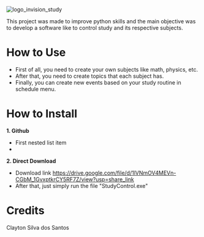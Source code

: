 
![logo_invision_study](https://user-images.githubusercontent.com/95229093/158428286-8bb3475b-22f0-4d9b-bd3d-ca049060c7d6.png)

This project was made to improve python skills and the main objective was to develop a software like to control study and its respective subjects.
 #


# How to Use
* First of all, you need to create your own subjects like math, physics, etc.
* After that, you need to create topics that each subject has.
* Finally, you can create new events based on your study routine in schedule menu.
# How to Install
**1. Github**
   - First nested list item
   - 
**2. Direct Download**
   - Download link https://drive.google.com/file/d/1lVNmOV4MEVn-CGbM_1GvxptkrCY5RF7Z/view?usp=share_link
   - After that, just simply run the file "StudyControl.exe"
# Credits
Clayton Silva dos Santos


